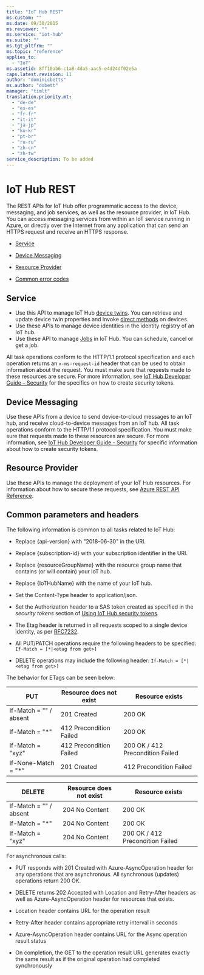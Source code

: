 ```yaml
---
title: "IoT Hub REST"
ms.custom: ""
ms.date: 09/30/2015
ms.reviewer: ""
ms.service: "iot-hub"
ms.suite: ""
ms.tgt_pltfrm: ""
ms.topic: "reference"
applies_to: 
  - "IoT"
ms.assetid: 8ff10ab6-c1a8-4da5-aac5-e4d24df02e5a
caps.latest.revision: 11
author: "dominicbetts"
ms.author: "dobett"
manager: "timlt"
translation.priority.mt: 
  - "de-de"
  - "es-es"
  - "fr-fr"  
  - "it-it"
  - "ja-jp"
  - "ko-kr"
  - "pt-br"
  - "ru-ru"
  - "zh-cn"
  - "zh-tw"
service_description: To be added
---
```

# IoT Hub REST
The REST APIs for IoT Hub offer programmatic access to the device, messaging, and job services, as well as the resource provider, in IoT Hub. You can access messaging services from within an IoT service running in Azure, or directly over the Internet from any application that can send an HTTPS request and receive an HTTPS response. 
  
-   [Service](/rest/api/iothub/service/configuration)

-   [Device Messaging](/rest/api/iothub/device)  
  
-   [Resource Provider](xref:management.azure.com.iothub.iothubresource)  
  
-   [Common error codes](common-error-codes.md)

## Service 
* Use this API to manage IoT Hub [device twins](azure/iot-hub/iot-hub-devguide-device-twins). You can retrieve and update device twin properties and invoke [direct methods](azure/iot-hub/iot-hub-devguide-direct-methods) on devices. 
* Use these APIs to manage device identities in the identity registry of an IoT hub.   
* Use these API to manage [Jobs](/azure/iot-hub/iot-hub-devguide-jobs) in IoT Hub. You can schedule, cancel or get a job.  

All task operations conform to the HTTP/1.1 protocol specification and each operation returns an `x-ms-request-id` header that can be used to obtain information about the request. You must make sure that requests made to these resources are secure. For more information, see [IoT Hub Developer Guide – Security](https://azure.microsoft.com/documentation/articles/iot-hub-devguide#security)  for the specifics on how to create security tokens.

## Device Messaging
Use these APIs from a device to send device-to-cloud messages to an IoT hub, and receive cloud-to-device messages from an IoT hub. All task operations conform to the HTTP/1.1 protocol specification. You must make sure that requests made to these resources are secure. For more information, see [IoT Hub Developer Guide - Security](azure/iot-hub/iot-hub-devguide-security) for specific information about how to create security tokens.

## Resource Provider
Use these APIs to manage the deployment of your IoT Hub resources. For information about how to secure these requests, see [Azure REST API Reference](rest/api/).
  
## Common parameters and headers  
 The following information is common to all tasks related to IoT Hub:
  
-   Replace {api-version} with "2018-06-30" in the URI.
  
-   Replace {subscription-id} with your subscription identifier in the URI.
  
-   Replace {resourceGroupName} with the resource group name that contains (or will contain) your IoT hub.
  
-   Replace {IoTHubName} with the name of your IoT hub.
  
-   Set the Content-Type header to application/json.
  
-   Set the Authorization header to a SAS token created as specified in the *security tokens* section of [Using IoT Hub security tokens](azure/iot-hub/iot-hub-devguide-security).
  
-   The Etag header is returned in all requests scoped to a single device identity, as per [RFC7232](https://www.google.com/url?sa=t&rct=j&q=&esrc=s&source=web&cd=1&cad=rja&uact=8&ved=0CB8QFjAAahUKEwj799zo3N3HAhXMO4gKHSdKBTM&url=https%3A%2F%2Ftools.ietf.org%2Fhtml%2Frfc7232&usg=AFQjCNGs7xYLCVYw5XorAUXCdYNFqhgUNw&sig2=sxFg4W4iBNY4cnw2ZC1dAw).

-   All PUT/PATCH operations require the following headers to be specified: `If-Match = [*|<etag from get>]`  
  
-   DELETE operations may include the following header: `If-Match = [*|<etag from get>]`  
  
The behavior for ETags can be seen below:  
  
|PUT|Resource does not exist|Resource exists|  
|-|-|-|  
|If-Match = "" / absent|201 Created|200 OK|  
|If-Match = "*"|412 Precondition Failed|200 OK|  
|If-Match = "xyz"|412 Precondition Failed|200 OK / 412 Precondition Failed|  
|If-None-Match = "*"|201 Created|412 Precondition Failed|  
  
|DELETE|Resource does not exist|Resource exists|  
|-|-|-|  
|If-Match = "" / absent|204 No Content|200 OK|  
|If-Match = "*"|204 No Content|200 OK|  
|If-Match = "xyz"|204 No Content|200 OK / 412 Precondition Failed|  

For asynchronous calls:  
  
-   PUT responds with 201 Created with Azure-AsyncOperation header for any operations that are asynchronous.  All synchronous (updates) operations return 200 OK.  
  
-   DELETE returns 202 Accepted with Location and Retry-After headers as well as Azure-AsyncOperation header for resources that exists.  
  
-   Location header contains URL for the operation result  
  
-   Retry-After header contains appropriate retry interval in seconds  
  
-   Azure-AsyncOperation header contains URL for the Async operation result status  
  
-   On completion, the GET to the operation result URL generates exactly the same result as if the original operation had completed synchronously
